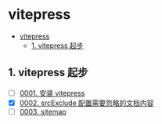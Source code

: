 # vitepress

<!-- region:toc -->

- [vitepress](#vitepress)
  - [1. vitepress 起步](#1-vitepress-起步)

<!-- endregion:toc -->

## 1. vitepress 起步

- [ ] [0001. 安装 vitepress](https://github.com/tnotesjs/TNotes.vitepress/tree/main/notes/0001.%20%E5%AE%89%E8%A3%85%20vitepress/README.md)
- [x] [0002. srcExclude 配置需要忽略的文档内容](https://github.com/tnotesjs/TNotes.vitepress/tree/main/notes/0002.%20srcExclude%20%E9%85%8D%E7%BD%AE%E9%9C%80%E8%A6%81%E5%BF%BD%E7%95%A5%E7%9A%84%E6%96%87%E6%A1%A3%E5%86%85%E5%AE%B9/README.md)
- [ ] [0003. sitemap](https://github.com/tnotesjs/TNotes.vitepress/tree/main/notes/0003.%20sitemap/README.md)
